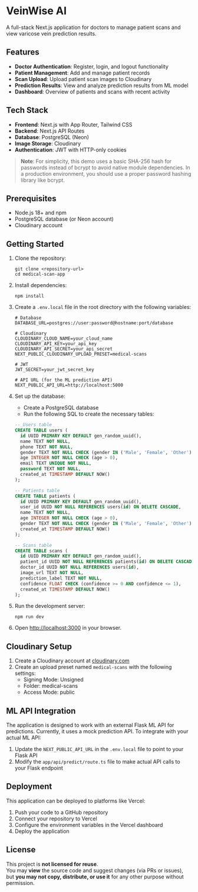 # VeinWise AI

A full-stack Next.js application for doctors to manage patient scans and view varicose vein prediction results.

## Features

- **Doctor Authentication**: Register, login, and logout functionality
- **Patient Management**: Add and manage patient records
- **Scan Upload**: Upload patient scan images to Cloudinary
- **Prediction Results**: View and analyze prediction results from ML model
- **Dashboard**: Overview of patients and scans with recent activity

## Tech Stack

- **Frontend**: Next.js with App Router, Tailwind CSS
- **Backend**: Next.js API Routes
- **Database**: PostgreSQL (Neon)
- **Image Storage**: Cloudinary
- **Authentication**: JWT with HTTP-only cookies

> **Note**: For simplicity, this demo uses a basic SHA-256 hash for passwords instead of bcrypt to avoid native module dependencies. In a production environment, you should use a proper password hashing library like bcrypt.

## Prerequisites

- Node.js 18+ and npm
- PostgreSQL database (or Neon account)
- Cloudinary account

## Getting Started

1. Clone the repository:
   ```
   git clone <repository-url>
   cd medical-scan-app
   ```

2. Install dependencies:
   ```
   npm install
   ```

3. Create a `.env.local` file in the root directory with the following variables:
   ```
   # Database
   DATABASE_URL=postgres://user:password@hostname:port/database

   # Cloudinary
   CLOUDINARY_CLOUD_NAME=your_cloud_name
   CLOUDINARY_API_KEY=your_api_key
   CLOUDINARY_API_SECRET=your_api_secret
   NEXT_PUBLIC_CLOUDINARY_UPLOAD_PRESET=medical-scans

   # JWT
   JWT_SECRET=your_jwt_secret_key

   # API URL (for the ML prediction API)
   NEXT_PUBLIC_API_URL=http://localhost:5000
   ```

4. Set up the database:
   - Create a PostgreSQL database
   - Run the following SQL to create the necessary tables:

   ```sql
   -- Users table
   CREATE TABLE users (
     id UUID PRIMARY KEY DEFAULT gen_random_uuid(),
     name TEXT NOT NULL,
     phone TEXT NOT NULL,
     gender TEXT NOT NULL CHECK (gender IN ('Male', 'Female', 'Other')),
     age INTEGER NOT NULL CHECK (age > 0),
     email TEXT UNIQUE NOT NULL,
     password TEXT NOT NULL,
     created_at TIMESTAMP DEFAULT NOW()
   );

   -- Patients table
   CREATE TABLE patients (
     id UUID PRIMARY KEY DEFAULT gen_random_uuid(),
     user_id UUID NOT NULL REFERENCES users(id) ON DELETE CASCADE,
     name TEXT NOT NULL,
     age INTEGER NOT NULL CHECK (age > 0),
     gender TEXT NOT NULL CHECK (gender IN ('Male', 'Female', 'Other')),
     created_at TIMESTAMP DEFAULT NOW()
   );

   -- Scans table
   CREATE TABLE scans (
     id UUID PRIMARY KEY DEFAULT gen_random_uuid(),
     patient_id UUID NOT NULL REFERENCES patients(id) ON DELETE CASCADE,
     doctor_id UUID NOT NULL REFERENCES users(id),
     image_url TEXT NOT NULL,
     prediction_label TEXT NOT NULL,
     confidence FLOAT CHECK (confidence >= 0 AND confidence <= 1),
     created_at TIMESTAMP DEFAULT NOW()
   );
   ```

5. Run the development server:
   ```
   npm run dev
   ```

6. Open [http://localhost:3000](http://localhost:3000) in your browser.

## Cloudinary Setup

1. Create a Cloudinary account at [cloudinary.com](https://cloudinary.com)
2. Create an upload preset named `medical-scans` with the following settings:
   - Signing Mode: Unsigned
   - Folder: medical-scans
   - Access Mode: public

## ML API Integration

The application is designed to work with an external Flask ML API for predictions. Currently, it uses a mock prediction API. To integrate with your actual ML API:

1. Update the `NEXT_PUBLIC_API_URL` in the `.env.local` file to point to your Flask API
2. Modify the `app/api/predict/route.ts` file to make actual API calls to your Flask endpoint

## Deployment

This application can be deployed to platforms like Vercel:

1. Push your code to a GitHub repository
2. Connect your repository to Vercel
3. Configure the environment variables in the Vercel dashboard
4. Deploy the application

## License

This project is **not licensed for reuse**.  
You may **view** the source code and suggest changes (via PRs or issues), but **you may not copy, distribute, or use it** for any other purpose without permission.
